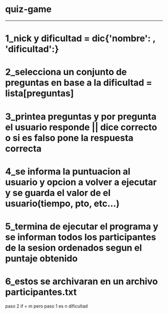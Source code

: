 # quiz-game
--------------------------------------------------------------------------------------------------------------
# 1_nick y dificultad = dic{'nombre': , 'dificultad':}
# 2_selecciona un conjunto de preguntas en base a la dificultad = lista[preguntas]
# 3_printea preguntas y por pregunta el usuario responde || dice correcto o si es falso pone la respuesta correcta

# 4_se informa la puntuacion al usuario y opcion a volver a ejecutar y se guarda el valor de el usuario(tiempo, pto, etc...)

# 5_termina de ejecutar el programa y se informan todos los participantes de la sesion ordenados segun el puntaje obtenido
# 6_estos se archivaran en un archivo participantes.txt

paso 2 if = m pero paso 1 es n dificultad